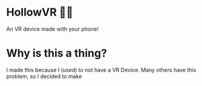 # HollowVR 📱🥽
An VR device made with your phone!

# Why is this a thing? 
I made this because I (used) to not have a VR Device. Many others have this problem, so I decided to make 
